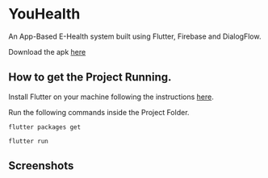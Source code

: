 # YouHealth

An App-Based E-Health system built using Flutter, Firebase and DialogFlow.

Download the apk <a href='https://drive.google.com/file/d/1Rk8LcidIsjwuXJKaSbBvjPzlJ43C4XvB/view?usp=sharing'>here</a>

## How to get the Project Running.

Install Flutter on your machine following the instructions <a href='https://flutter.dev/docs/get-started/install'>here</a>.

Run the following commands inside the Project Folder.

```
flutter packages get
```
```
flutter run
```

## Screenshots

